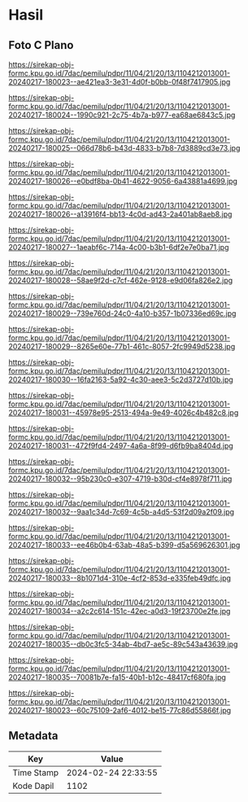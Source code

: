 # Hasil

## Foto C Plano

https://sirekap-obj-formc.kpu.go.id/7dac/pemilu/pdpr/11/04/21/20/13/1104212013001-20240217-180023--ae421ea3-3e31-4d0f-b0bb-0f48f7417905.jpg

https://sirekap-obj-formc.kpu.go.id/7dac/pemilu/pdpr/11/04/21/20/13/1104212013001-20240217-180024--1990c921-2c75-4b7a-b977-ea68ae6843c5.jpg

https://sirekap-obj-formc.kpu.go.id/7dac/pemilu/pdpr/11/04/21/20/13/1104212013001-20240217-180025--066d78b6-b43d-4833-b7b8-7d3889cd3e73.jpg

https://sirekap-obj-formc.kpu.go.id/7dac/pemilu/pdpr/11/04/21/20/13/1104212013001-20240217-180026--e0bdf8ba-0b41-4622-9056-6a43881a4699.jpg

https://sirekap-obj-formc.kpu.go.id/7dac/pemilu/pdpr/11/04/21/20/13/1104212013001-20240217-180026--a13916f4-bb13-4c0d-ad43-2a401ab8aeb8.jpg

https://sirekap-obj-formc.kpu.go.id/7dac/pemilu/pdpr/11/04/21/20/13/1104212013001-20240217-180027--1aeabf6c-714a-4c00-b3b1-6df2e7e0ba71.jpg

https://sirekap-obj-formc.kpu.go.id/7dac/pemilu/pdpr/11/04/21/20/13/1104212013001-20240217-180028--58ae9f2d-c7cf-462e-9128-e9d06fa826e2.jpg

https://sirekap-obj-formc.kpu.go.id/7dac/pemilu/pdpr/11/04/21/20/13/1104212013001-20240217-180029--739e760d-24c0-4a10-b357-1b07336ed69c.jpg

https://sirekap-obj-formc.kpu.go.id/7dac/pemilu/pdpr/11/04/21/20/13/1104212013001-20240217-180029--8265e60e-77b1-461c-8057-2fc9949d5238.jpg

https://sirekap-obj-formc.kpu.go.id/7dac/pemilu/pdpr/11/04/21/20/13/1104212013001-20240217-180030--16fa2163-5a92-4c30-aee3-5c2d3727d10b.jpg

https://sirekap-obj-formc.kpu.go.id/7dac/pemilu/pdpr/11/04/21/20/13/1104212013001-20240217-180031--45978e95-2513-494a-9e49-4026c4b482c8.jpg

https://sirekap-obj-formc.kpu.go.id/7dac/pemilu/pdpr/11/04/21/20/13/1104212013001-20240217-180031--472f9fd4-2497-4a6a-8f99-d6fb9ba8404d.jpg

https://sirekap-obj-formc.kpu.go.id/7dac/pemilu/pdpr/11/04/21/20/13/1104212013001-20240217-180032--95b230c0-e307-4719-b30d-cf4e8978f711.jpg

https://sirekap-obj-formc.kpu.go.id/7dac/pemilu/pdpr/11/04/21/20/13/1104212013001-20240217-180032--9aa1c34d-7c69-4c5b-a4d5-53f2d09a2f09.jpg

https://sirekap-obj-formc.kpu.go.id/7dac/pemilu/pdpr/11/04/21/20/13/1104212013001-20240217-180033--ee46b0b4-63ab-48a5-b399-d5a569626301.jpg

https://sirekap-obj-formc.kpu.go.id/7dac/pemilu/pdpr/11/04/21/20/13/1104212013001-20240217-180033--8b1071d4-310e-4cf2-853d-e335feb49dfc.jpg

https://sirekap-obj-formc.kpu.go.id/7dac/pemilu/pdpr/11/04/21/20/13/1104212013001-20240217-180034--a2c2c614-151c-42ec-a0d3-19f23700e2fe.jpg

https://sirekap-obj-formc.kpu.go.id/7dac/pemilu/pdpr/11/04/21/20/13/1104212013001-20240217-180035--db0c3fc5-34ab-4bd7-ae5c-89c543a43639.jpg

https://sirekap-obj-formc.kpu.go.id/7dac/pemilu/pdpr/11/04/21/20/13/1104212013001-20240217-180035--70081b7e-fa15-40b1-b12c-48417cf680fa.jpg

https://sirekap-obj-formc.kpu.go.id/7dac/pemilu/pdpr/11/04/21/20/13/1104212013001-20240217-180023--60c75109-2af6-4012-be15-77c86d55866f.jpg


## Metadata

| Key        | Value               |
| ---------- | ------------------- |
| Time Stamp | 2024-02-24 22:33:55 |
| Kode Dapil | 1102                |



